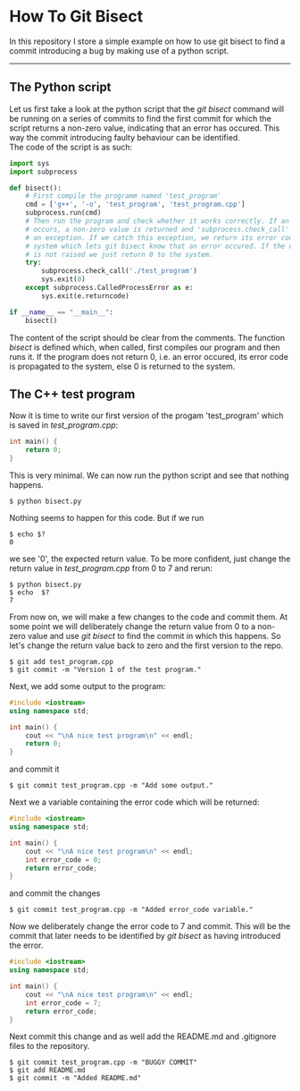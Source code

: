 How To Git Bisect
=================

In this repository I store a simple example on how to use git bisect
to find a commit introducing a bug by making use of a python script.

***

The Python script
------------------

Let us first take a look at the python script that the *git bisect* command
will be running on a series of commits to find the first commit for which the
script returns a non-zero value, indicating that an error has occured. This
way the commit introducing faulty behaviour can be identified.  
The code of the script is as such:

```python
import sys
import subprocess

def bisect():
    # First compile the programm named 'test_program'
    cmd = ['g++', '-o', 'test_program', 'test_program.cpp']
    subprocess.run(cmd)
    # Then run the program and check whether it works correctly. If an error
    # occurs, a non-zero value is returned and 'subprocess.check_call' raises
    # an exception. If we catch this exception, we return its error code to the
    # system which lets git bisect know that an error occured. If the exception
    # is not raised we just return 0 to the system.
    try:
        subprocess.check_call('./test_program')
        sys.exit(0)
    except subprocess.CalledProcessError as e:
        sys.exit(e.returncode)

if __name__ == "__main__":
    bisect()
```

The content of the script should be clear from the comments. The function
*bisect* is defined which, when called, first compiles our program and then
runs it. If the program does not return 0, i.e. an error occured, its error
code is propagated to the system, else 0 is returned to the system.

The C++ test program
--------------------

Now it is time to write our first version of the progam 'test_program' which
is saved in *test_program.cpp*:

```C++
int main() {
    return 0;
}
```

This is very minimal. We can now run the python script and see that nothing
happens.

```
$ python bisect.py
```

Nothing seems to happen for this code. But if we run

```
$ echo $?
0
```

we see '0', the expected return value. To be more confident, just change the
return value in *test_program.cpp* from 0 to 7 and rerun:

```
$ python bisect.py
$ echo  $?
7
```

From now on, we will make a few changes to the code and commit them. At some
point we will deliberately change the return value from 0 to a non-zero value
and use *git bisect* to find the commit in which this happens. So let's
change the return value back to zero and the first version to the repo.

```
$ git add test_program.cpp
$ git commit -m "Version 1 of the test program."
```

Next, we add some output to the program:

```C++
#include <iostream>
using namespace std;

int main() {
    cout << "\nA nice test program\n" << endl;
    return 0;
}
```

and commit it

```
$ git commit test_program.cpp -m "Add some output."
```

Next we a variable containing the error code which will be returned:

```C++
#include <iostream>
using namespace std;

int main() {
    cout << "\nA nice test program\n" << endl;
    int error_code = 0;
    return error_code;
}
```

and commit the changes

```
$ git commit test_program.cpp -m "Added error_code variable."
```

Now we deliberately change the error code to 7 and commit. This will be the
commit that later needs to be identified by *git bisect* as having introduced
the error.

```C++
#include <iostream>
using namespace std;

int main() {
    cout << "\nA nice test program\n" << endl;
    int error_code = 7;
    return error_code;
}
```

Next commit this change and as well add the README.md and .gitignore files to
the repository.

```
$ git commit test_program.cpp -m "BUGGY COMMIT"
$ git add README.md
$ git commit -m "Added README.md"
```
